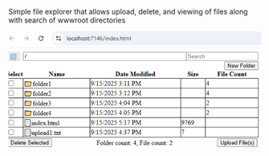 ﻿Simple file explorer that allows upload, delete, and viewing of files along with search of wwwroot directories

![screenshot](screenshot.png)
